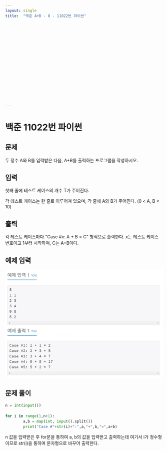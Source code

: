 ```yaml
---
layout: single
title:  "백준 A+B - 8 - 11022번 파이썬"
















---
```


# 백준 11022번 파이썬



## 문제

두 정수 A와 B를 입력받은 다음, A+B를 출력하는 프로그램을 작성하시오.

## 입력

첫째 줄에 테스트 케이스의 개수 T가 주어진다.

각 테스트 케이스는 한 줄로 이루어져 있으며, 각 줄에 A와 B가 주어진다. (0 < A, B < 10)



## 출력

각 테스트 케이스마다 "Case #x: A + B = C" 형식으로 출력한다. x는 테스트 케이스 번호이고 1부터 시작하며, C는 A+B이다.



## 예제 입력

![baekjoon11022](../images/2021-10-25-baekjoon11022/baekjoon11022.PNG)

## **문제 풀이**

```python
n = int(input())

for i in range(1,n+1):
		a,b = map(int, input().split())		
		print("Case #"+str(i)+":",a,"+",b,"=",a+b)
```

n 값을 입력받은 후 for문을 통하여 a, b의 값을 입력받고 출력하는데 여기서 i가 정수형이므로 str(i)을 통하여 문자형으로 바꾸어 출력한다. 





